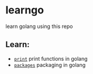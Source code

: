 # learngo
learn golang using this repo

## Learn:
- [`print`](print) print functions in golang
- [`packages`](packages) packaging in golang